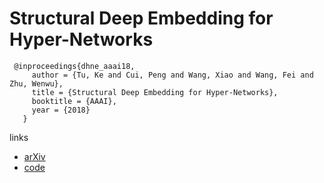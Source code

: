 # Structural Deep Embedding for Hyper-Networks

```
 @inproceedings{dhne_aaai18,
     author = {Tu, Ke and Cui, Peng and Wang, Xiao and Wang, Fei and Zhu, Wenwu},
     title = {Structural Deep Embedding for Hyper-Networks},
     booktitle = {AAAI},
     year = {2018}
   }
```

links
- [arXiv](https://arxiv.org/abs/1711.10146)
- [code](https://github.com/tadpole/DHNE)
